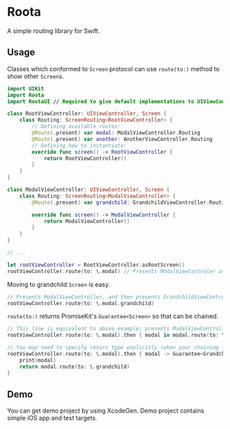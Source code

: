 # Roota

A simple routing library for Swift.

## Usage
Classes which conformed to `Screen` protocol can use `route(to:)` method to show other `Screen`s.

```swift
import UIKit
import Roota
import RootaUI // Required to give default implementations to UIViewController.

class RootViewController: UIViewController, Screen {
    class Routing: ScreenRouting<RootViewController> {
        // Defining available routes:
        @Route(.present) var modal: ModalViewController.Routing
        @Route(.present) var another: AnotherViewController.Routing
        // Defining how to instantiate:
        override func screen() -> RootViewController {
            return RootViewController()
        }
    }
}

class ModalViewController: UIViewController, Screen {
    class Routing: ScreenRouting<ModalViewController> {
        @Route(.present) var grandchild: GrandchildViewController.Routing

        override func screen() -> ModalViewController {
            return ModalViewController()
        }
    }
}

// ...

let rootViewController = RootViewController.asRootScreen()
rootViewController.route(to: \.modal) // Presents ModalViewControler as modal.
```

Moving to grandchild `Screen` is easy.

```swift
// Presents ModalViewController, and then presents GrandchildViewController.
rootViewController.route(to: \.modal.grandchild)
```

`route(to:)` returns PromiseKit's `Guarantee<Screen>` so that can be chained.

```swift
// This line is equivalent to above example; presents ModalViewController and GrandchildViewController.
rootViewController.route(to: \.modal).then { modal in modal.route(to: \.grandchild) }

// You may need to specify return type explicitly (when your chaining function is not one-liner.)
rootViewController.route(to: \.modal).then { modal -> Guarantee<GrandchildViewController> in
    print(modal)
    return modal.route(to: \.grandchild)
}
```

## Demo
You can get demo project by using XcodeGen. Demo project contains simple iOS app and test targets.
